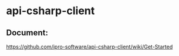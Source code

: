 # api-csharp-client

## Document:

https://github.com/ipro-software/api-csharp-client/wiki/Get-Started

